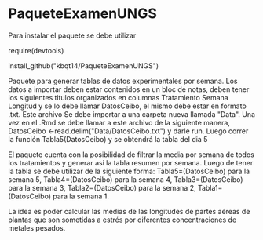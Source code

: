 # PaqueteExamenUNGS

Para instalar el paquete se debe utilizar

require(devtools)

install_github("kbqt14/PaqueteExamenUNGS")


Paquete  para generar tablas de datos experimentales por semana.
Los datos a importar deben estar contenidos en un bloc de notas, deben tener los siguientes titulos organizados en columnas Tratamiento	Semana	Longitud y se lo debe llamar DatosCeibo, el mismo debe estar en formato .txt. Este archivo Se debe importar a una carpeta nueva llamada "Data".
Una vez en el .Rmd se debe llamar a este archivo de la siguiente manera, DatosCeibo <-read.delim("Data/DatosCeibo.txt") y darle run.
Luego correr la función Tabla5(DatosCeibo) y se obtendrá la tabla del dia 5


El paquete cuenta con la posibilidad de filtrar la media por semana de todos los tratamientos y generar asi la tabla resumen por semana.
Luego de tener la tabla se debe utilizar de la siguiente forma: Tabla5=(DatosCeibo)  para la semana 5,
Tabla4=(DatosCeibo)  para la semana 4,
Tabla3=(DatosCeibo)  para la semana 3,
Tabla2=(DatosCeibo)  para la semana 2,
Tabla1=(DatosCeibo)  para la semana 1.

La idea es poder calcular las medias de las longitudes de partes aéreas de plantas que son sometidas a estrés por diferentes concentraciones de metales pesados.




